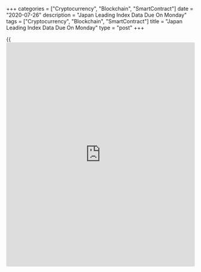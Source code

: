 +++
categories = ["Cryptocurrency", "Blockchain", "SmartContract"]
date = "2020-07-26"
description = "Japan Leading Index Data Due On Monday"
tags = ["Cryptocurrency", "Blockchain", "SmartContract"]
title = "Japan Leading Index Data Due On Monday"
type = "post"
+++

{{<iframe id="large-banner" src="https://www.bounty.group/#slide=11.0" width="100%" height="600" scrolling="no" style="border: 0px solid rgb(216, 221, 230); border-radius: 3px;">}}

Japan will on Monday see final May results for its leading and
coincident indexes, highlighting a light day for Asia-Pacific economic
activity.

The leading index is expected to see a score of 79.3, up from 77.7
previously- while the coincident is tipped to sink to 74.6 from 80.1.

Japan will also provide May figures for its all industry activity index;
in April, the index sank 6.4 percent on month.

China will release June figures for industrial profits; in May, profits
plummeted 19.3 percent on year.

Hong Kong will see June numbers for imports, exports and trade balance.
In May, imports were down 12.3 percent on year, while exports sank 7.4
percent and the trade deficit was HKD13.7 billion.

For comments and feedback [contact](https://www.playgroundfx.com/contact/): editorial@rtt[news](https://www.letsplayfx.com/blog/forex-news-website/).com

[Economic News][1]

 **What parts of the world are seeing the best (and worst) economic
performances lately? Click[here][2] to check out our [Econ Scorecard][2]
and find out! See up-to-the-moment [ranking](https://www.playgroundfx.com/blog/crypto-exchange-ranking/)s for the best and worst
performers in [GDP][3], [unemployment rate][4], [inflation][5] and much
more.**

   1. www.rtt[news](https://www.letsplayfx.com/blog/forex-news-website/).com/Content/EconomicNews.aspx
   2. www.rtt[news](https://www.letsplayfx.com/blog/forex-news-website/).com/economic-scorecard/world-rank/PPI/highest-performance.aspx
   3. www.rtt[news](https://www.letsplayfx.com/blog/forex-news-website/).com/economic-scorecard/world-rank/GDP/highest-performance.aspx
   4. www.rtt[news](https://www.letsplayfx.com/blog/forex-news-website/).com/economic-scorecard/world-rank/unemployment-rate/lowest-performance.aspx
   5. www.rtt[news](https://www.letsplayfx.com/blog/forex-news-website/).com/economic-scorecard/world-rank/CPI/highest-performance.aspx